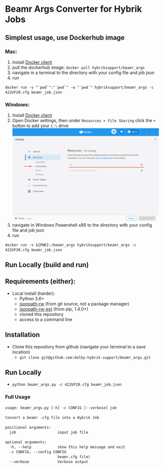 # Beamr Args Converter for Hybrik Jobs

## Simplest usage, use Dockerhub image
### Mac:
1) Install [Docker client](https://www.docker.com/products/docker-desktop)
2) pull the dockerhub image: `docker pull hybriksupport/beamr_args`
3) navigate in a terminal to the directory with your config file and job json
4) run
  ```
  docker run -v "`pwd`":"`pwd`" -w "`pwd`" hybriksupport/beamr_args -c 422UF20.cfg beamr_job.json
  ```

### Windows:
1) Install [Docker client](https://www.docker.com/products/docker-desktop)
2) Open Docker settings, then under `Resources > File Sharing` click the `+` button to add your `C:\` drive
  ![Image of Windows Instructions](docs/windows_settings.png) 
3) navigate in Windows Powershell x86 to the directory with your config file and job json
4) run
  ```
  docker run -v ${PWD}:/beamr_args hybriksupport/beamr_args -c 422UF20.cfg beamr_job.json
  ```

## Run Locally (build and run)
## Requirements (either):
* Local install (harder):
  * Python 3.6+
  * [jsonpath-rw](https://github.com/kennknowles/python-jsonpath-rw) (from git source, not a package manager)
  * [jsonpath-rw-ext](https://pypi.org/project/jsonpath-rw-ext/) (from pip, 1.4.0+)
  * cloned this repository
  * access to a command line

## Installation
* Clone this repository from github (navigate your terminal to a save location)
  * `git clone git@github.com:dolby-hybrik-support/beamr_args.git`

## Run Locally
* `python beamr_args.py -c 422UF20.cfg beamr_job.json`

### Full Usage
```
usage: beamr_args.py [-h] -c CONFIG [--verbose] job

Convert a beamr .cfg file into a Hybrik Job

positional arguments:
  job                   input job file

optional arguments:
  -h, --help            show this help message and exit
  -c CONFIG, --config CONFIG
                        beamr.cfg file)
  --verbose             Verbose output
```

